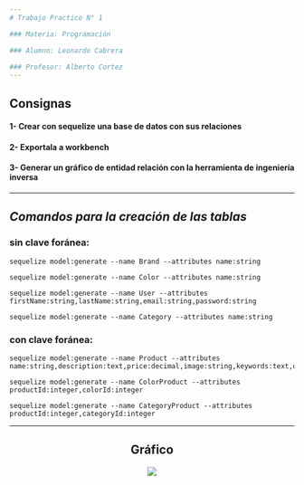 ```yaml
---
# Trabajo Practico N° 1

### Materia: Programación

### Alumno: Leonardo Cabrera

### Profesor: Alberto Cortez
---
```



## Consignas   
#### 1- Crear con sequelize una base de datos con sus relaciones 

#### 2- Exportala a workbench

#### 3- Generar un gráfico de entidad relación con la herramienta de ingeniería inversa
---



## _Comandos para la creación de las tablas_

### sin clave foránea:

```
sequelize model:generate --name Brand --attributes name:string

sequelize model:generate --name Color --attributes name:string

sequelize model:generate --name User --attributes firstName:string,lastName:string,email:string,password:string

sequelize model:generate --name Category --attributes name:string
```
### con clave foránea:

```
sequelize model:generate --name Product --attributes name:string,description:text,price:decimal,image:string,keywords:text,userId:integer,brandId:integer

sequelize model:generate --name ColorProduct --attributes productId:integer,colorId:integer

sequelize model:generate --name CategoryProduct --attributes productId:integer,categoryId:integer
```
---


<h2 align="center">Gráfico</h2>
 
<p align="center">
  <img 
 src="https://user-images.githubusercontent.com/83379102/122651691-d2b9b580-d110-11eb-95cf-ea79e958ffdb.png"/>
</p>




